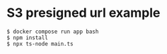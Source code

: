 # S3 presigned url example

```
$ docker compose run app bash
$ npm install
$ npx ts-node main.ts
```
